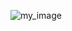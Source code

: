 ![my_image](https://github.com/RATHOD-SHUBHAM/SegmentAnything/assets/58945964/ef51b544-cb8e-4ed4-81cc-e365bdb08698)
